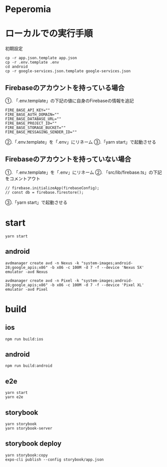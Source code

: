 # Peperomia


# ローカルでの実行手順

初期設定

```
cp -r app.json.template app.json
cp -r .env.template .env
cd android
cp -r google-services.json.template google-services.json
```

## Firebaseのアカウントを持っている場合
①. 「.env.template」の下記の値に自身のFirebaseの情報を追記

```
FIRE_BASE_API_KEY=""
FIRE_BASE_AUTH_DOMAIN=""
FIRE_BASE_DATABASE_URL=""
FIRE_BASE_PROJECT_ID=""
FIRE_BASE_STORAGE_BUCKET=""
FIRE_BASE_MESSAGING_SENDER_ID=""
```

②.「.env.template」を「.env」にリネーム
③.「yarn start」で起動させる

## Firebaseのアカウントを持っていない場合
①. 「.env.template」を「.env」にリネーム
②. 「src/lib/firebase.ts」の下記をコメントアウト

```
// firebase.initializeApp(firebaseConfig);
// const db = firebase.firestore();
```
③.「yarn start」で起動させる

# start

```
yarn start
```

## android

```
avdmanager create avd -n Nexus -k "system-images;android-28;google_apis;x86" -b x86 -c 100M -d 7 -f --device 'Nexus 5X'
emulator -avd Nexus
```

```
avdmanager create avd -n Pixel -k "system-images;android-28;google_apis;x86" -b x86 -c 100M -d 7 -f --device 'Pixel XL'
emulator -avd Pixel
```



# build

## ios

```
npm run build:ios
```

## android


```
npm run build:android
```


## e2e

```
yarn start
yarn e2e
```

## storybook 

```
yarn storybook 
yarn storybook-server
```


## storybook deploy 

```
yarn storybook:copy
expo-cli publish --config storybook/app.json
```
